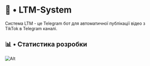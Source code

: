 # 🤖 • LTM-System
Система LTM - це Telegram бот для автоматичної публікації відео з TikTok в Telegram каналі.
## 📊 • Статистика розробки
![Alt](https://repobeats.axiom.co/api/embed/12bd6f0ccf6713c38b5ceb0c8dec7a0fcc3a9577.svg "Repobeats analytics image")
